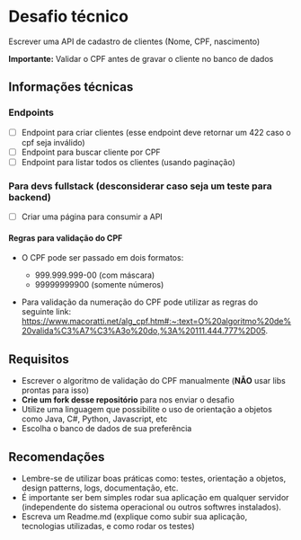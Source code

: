 # Desafio técnico

Escrever uma API de cadastro de clientes (Nome, CPF, nascimento)

**Importante:** Validar o CPF antes de gravar o cliente no banco de dados

## Informações técnicas

### Endpoints
- [ ]  Endpoint para criar clientes (esse endpoint deve retornar um 422 caso o cpf seja inválido)
- [ ]  Endpoint para buscar cliente por CPF
- [ ]  Endpoint para listar todos os clientes (usando paginação)

### Para devs fullstack (desconsiderar caso seja um teste para backend)
- [ ] Criar uma página para consumir a API

#### Regras para validação do CPF
- O CPF pode ser passado em dois formatos: 
  - 999.999.999-00 (com máscara)
  - 99999999900 (somente números)
  
- Para validação da numeração do CPF pode utilizar as regras do seguinte link: https://www.macoratti.net/alg_cpf.htm#:~:text=O%20algoritmo%20de%20valida%C3%A7%C3%A3o%20do,%3A%20111.444.777%2D05.


## Requisitos 
- Escrever o algoritmo de validação do CPF manualmente (**NÃO** usar libs prontas para isso)
- **Crie um fork desse repositório** para nos enviar o desafio
- Utilize uma linguagem que possibilite o uso de orientação a objetos como Java, C#, Python, Javascript, etc
- Escolha o banco de dados de sua preferência


## Recomendações
- Lembre-se de utilizar boas práticas como: testes, orientação a objetos, design patterns, logs, documentação, etc.
- É importante ser bem simples rodar sua aplicação em qualquer servidor (independente do sistema operacional ou outros softwres instalados). 
- Escreva um Readme.md (explique como subir sua aplicação, tecnologias utilizadas, e como rodar os testes)
